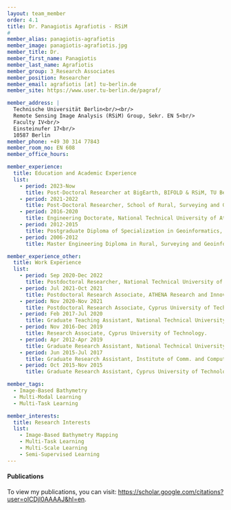 ```yaml
---
layout: team_member
order: 4.1
title: Dr. Panagiotis Agrafiotis - RSiM
#
member_alias: panagiotis-agrafiotis
member_image: panagiotis-agrafiotis.jpg
member_title: Dr.
member_first_name: Panagiotis
member_last_name: Agrafiotis
member_group: 3_Research Associates
member_position: Researcher
member_email: agrafiotis [at] tu-berlin.de
member_site: https://www.user.tu-berlin.de/pagraf/

member_address: |
  Technische Universität Berlin<br/><br/>
  Remote Sensing Image Analysis (RSiM) Group, Sekr. EN 5<br/>
  Faculty IV<br/>
  Einsteinufer 17<br/>
  10587 Berlin
member_phone: +49 30 314 77843
member_room_no: EN 608
member_office_hours:

member_experience:
  title: Education and Academic Experience
  list:
    - period: 2023-Now
      title: Post-Doctoral Researcher at BigEarth, BIFOLD & RSiM, TU Berlin, Germany.
    - period: 2021-2022
      title: Post-Doctoral Researcher, School of Rural, Surveying and Geoinformatics Engineering, National Technical University of Athens, Greece.
    - period: 2016-2020
      title: Engineering Doctorate, National Technical University of Athens, Greece.
    - period: 2012-2015
      title: Postgraduate Diploma of Specialization in Geoinformatics, National Technical University of Athens, Greece.
    - period: 2006-2012
      title: Master Engineering Diploma in Rural, Surveying and Geoinformatics Engineering, National Technical University of Athens, Greece.

member_experience_other:
  title: Work Experience
  list:
    - period: Sep 2020-Dec 2022
      title: Postdoctoral Researcher, National Technical University of Athens.
    - period: Jul 2021-Oct 2021
      title: Postdoctoral Research Associate, ATHENA Research and Innovation Center.
    - period: Nov 2020-Nov 2021
      title: Postdoctoral Research Associate, Cyprus University of Technology.
    - period: Feb 2017-Jul 2020
      title: Graduate Teaching Assistant, National Technical University of Athens.
    - period: Nov 2016-Dec 2019
      title: Research Associate, Cyprus University of Technology.
    - period: Apr 2012-Apr 2019
      title: Graduate Research Assistant, National Technical University of Athens.
    - period: Jun 2015-Jul 2017
      title: Graduate Research Assistant, Institute of Comm. and Computer Systems.
    - period: Oct 2015-Nov 2015
      title: Graduate Research Assistant, Cyprus University of Technology.

member_tags:
  - Image-Based Bathymetry
  - Multi-Modal Learning
  - Multi-Task Learning

member_interests:
  title: Research Interests
  list:
    - Image-Based Bathymetry Mapping
    - Multi-Task Learning
    - Multi-Scale Learning
    - Semi-Supervised Learning
---
```


<h4 class="mt-4">Publications</h4>
  <p>To view my publications, you can visit: <a href="https://scholar.google.com/citations?user=oICDjl0AAAAJ&hl=en" target="_blank">https://scholar.google.com/citations?user=oICDjl0AAAAJ&hl=en</a>.</p>

